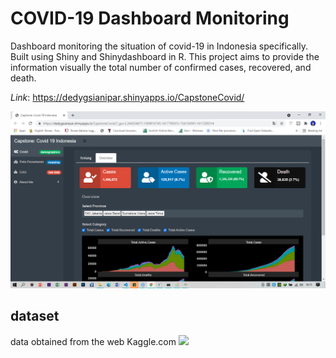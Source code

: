 # COVID-19 Dashboard Monitoring

Dashboard monitoring the situation of covid-19 in Indonesia specifically. Built using Shiny and Shinydashboard in R. This project aims to provide the information visually the total number of confirmed cases, recovered, and death.

*Link*:  https://dedygsianipar.shinyapps.io/CapstoneCovid/

![](img/dashboard.png)


## dataset

data obtained from the web Kaggle.com
![](img/dataset.png)